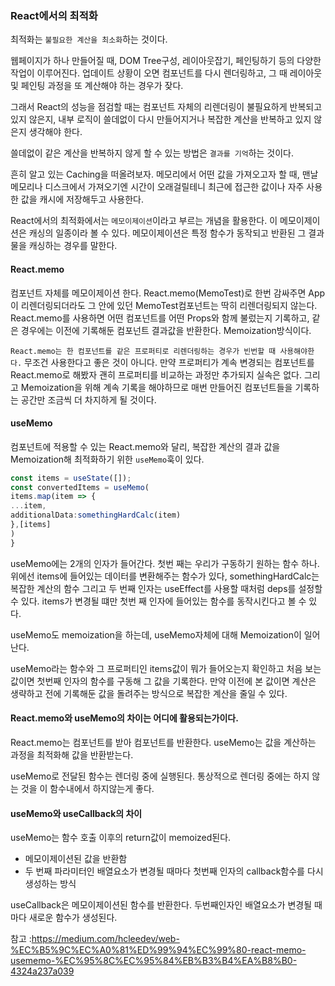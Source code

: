 ### React에서의 최적화

최적화는 `불필요한 계산을 최소화`하는 것이다.

웹페이지가 하나 만들어질 때, DOM Tree구성, 레이아웃잡기, 페인팅하기 등의 다양한 작업이 이루어진다.
업데이트 상황이 오면 컴포넌트를 다시 렌더링하고, 그 때 레이아웃 및 페인팅 과정을 또 계산해야 하는 경우가 잦다.

그래서 React의 성능을 점검할 때는 컴포넌트 자체의 리렌더링이 불필요하게 반복되고 있지 않은지, 내부 로직이 쓸데없이 다시 만들어지거나 복잡한 계산을 반복하고 있지 않은지 생각해야 한다.


쓸데없이 같은 계산을 반복하지 않게 할 수 있는 방법은 `결과를 기억`하는 것이다.

흔히 알고 있는 Caching을 떠올려보자. 메모리에서 어떤 값을 가져오고자 할 때, 맨날 메모리나 디스크에서 가져오기엔 시간이 오래걸릴테니 최근에 접근한 값이나 자주 사용한 값을 캐시에 저장해두고 사용한다.

React에서의 최적화에서는 `메모이제이션`이라고 부르는 개념을 활용한다.
이 메모이제이션은 캐싱의 일종이라 볼 수 있다. 메모이제이션은 특정 함수가 동작되고 반환된 그 결과물을 캐싱하는 경우를 말한다.

#### React.memo

컴포넌트 자체를 메모이제이션 한다.
React.memo(MemoTest)로 한번 감싸주면 App이 리렌더링되더라도 그 안에 있던 MemoTest컴포넌트는 딱히 리렌더링되지 않는다.
React.memo를 사용하면 어떤 컴포넌트를 어떤 Props와 함께 불렀는지 기록하고, 같은 경우에는 이전에 기록해둔 컴포넌트 결과값을 반환한다. Memoization방식이다.

`React.memo는 한 컴포넌트를 같은 프로퍼티로 리렌더링하는 경우가 빈번할 때 사용해야한다.` 무조건 사용한다고 좋은 것이 아니다.
만약 프로퍼티가 계속 변경되는 컴포넌트를 React.memo로 해봤자 괜히 프로퍼티를 비교하는 과정만 추가되지 실속은 없다.
그리고 Memoization을 위해 계속 기록을 해야하므로 매번 만들어진 컴포넌트들을 기록하는 공간만 조금씩 더 차지하게 될 것이다.


#### useMemo
컴포넌트에 적용할 수 있는 React.memo와 달리, 복잡한 계산의 결과 값을 Memoization해 최적화하기 위한 `useMemo`훅이 있다. 
```ts
const items = useState([]);
const convertedItems = useMemo(
items.map(item => {
...item,
additionalData:somethingHardCalc(item)
},[items]
)
}
```
useMemo에는 2개의 인자가 들어간다.
첫번 째는 우리가 구동하기 원하는 함수 하나. 위에선 items에 들어있는 데이터를 변환해주는 함수가 있다, somethingHardCalc는 복잡한 계산의 함수
그리고 두 번째 인자는 useEffect를 사용할 때처럼 deps를 설정할 수 있다. items가 변경될 떄만 첫번 째 인자에 들어있는 함수를 동작시킨다고 볼 수 있다.

useMemo도 memoization을 하는데, useMemo자체에 대해 Memoization이 일어난다.

useMemo라는 함수와 그 프로퍼티인 items값이 뭐가 들어오는지 확인하고 처음 보는 값이면 첫번째 인자의 함수를 구동해 그 값을 기록한다.
만약 이전에 본 값이면 계산은 생략하고 전에 기록해둔 값을 돌려주는 방식으로 복잡한 계산을 줄일 수 있다.

#### React.memo와 useMemo의 차이는 어디에 활용되는가이다.

React.memo는 컴포넌트를 받아 컴포넌트를 반환한다.
useMemo는 값을 계산하는 과정을 최적화해 값을 반환받는다.

useMemo로 전달된 함수는 렌더링 중에 실행된다. 통상적으로 렌더링 중에는 하지 않는 것을 이 함수내에서 하지않는게 좋다.


#### useMemo와 useCallback의 차이

useMemo는 함수 호출 이후의 return값이 memoized된다.
- 메모이제이션된 값을 반환함
- 두 번째 파라미터인 배열요소가 변경될 때마다 첫번째 인자의 callback함수를 다시 생성하는 방식

useCallback은 메모이제이션된 함수를 반환한다.
두번째인자인 배열요소가 변경될 때마다 새로운 함수가 생성된다.

참고 :https://medium.com/hcleedev/web-%EC%B5%9C%EC%A0%81%ED%99%94%EC%99%80-react-memo-usememo-%EC%95%8C%EC%95%84%EB%B3%B4%EA%B8%B0-4324a237a039


